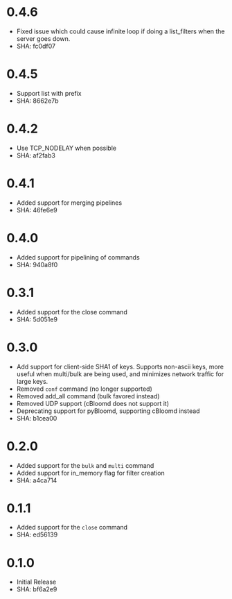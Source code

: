 # 0.4.6

* Fixed issue which could cause infinite loop if doing a list\_filters
  when the server goes down.
* SHA: fc0df07

# 0.4.5

* Support list with prefix
* SHA: 8662e7b

# 0.4.2

* Use TCP\_NODELAY when possible
* SHA: af2fab3

# 0.4.1

* Added support for merging pipelines
* SHA: 46fe6e9

# 0.4.0

* Added support for pipelining of commands
* SHA: 940a8f0

# 0.3.1

 * Added support for the close command
 * SHA: 5d051e9

# 0.3.0

 * Add support for client-side SHA1 of keys. Supports non-ascii keys, more
   useful when multi/bulk are being used, and minimizes network traffic for
   large keys.
 * Removed `conf` command (no longer supported)
 * Removed add_all command (bulk favored instead)
 * Removed UDP support (cBloomd does not support it)
 * Deprecating support for pyBloomd, supporting cBloomd instead
 * SHA: b1cea00

# 0.2.0

 * Added support for the `bulk` and `multi` command
 * Added support for in_memory flag for filter creation
 * SHA: a4ca714

# 0.1.1

 * Added support for the `close` command
 * SHA: ed56139

# 0.1.0

 * Initial Release
 * SHA: bf6a2e9

